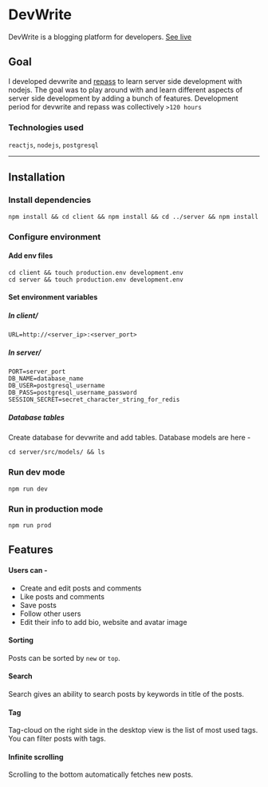 # DevWrite
DevWrite is a blogging platform for developers.
[See live](http://devwrite.nareshbhusal.com)

## Goal
I developed devwrite and [repass](https://github.com/repass) to learn server side development with nodejs. The goal was to play around with and learn different aspects of server side development by adding a bunch of features.
Development period for devwrite and repass was collectively ```>120 hours```

### Technologies used
```reactjs```, ```nodejs```, ```postgresql```

---

## Installation
### Install dependencies
```
npm install && cd client && npm install && cd ../server && npm install
```

### Configure environment
#### Add env files
```
cd client && touch production.env development.env
cd server && touch production.env development.env
```

#### Set environment variables
##### In client/
```
URL=http://<server_ip>:<server_port>
```

##### In server/
```
PORT=server_port
DB_NAME=database_name
DB_USER=postgresql_username
DB_PASS=postgresql_username_password
SESSION_SECRET=secret_character_string_for_redis
```

##### Database tables
Create database for devwrite and add tables. Database models are here -
```
cd server/src/models/ && ls
```

### Run dev mode
```
npm run dev
```

### Run in production mode
```
npm run prod
```

## Features

#### Users can - 
  * Create and edit posts and comments
  * Like posts and comments
  * Save posts
  * Follow other users
  * Edit their info to add bio, website and avatar image
 
#### Sorting
Posts can be sorted by ```new``` or ```top```.

#### Search
Search gives an ability to search posts by keywords in title of the posts.

#### Tag
Tag-cloud on the right side in the desktop view is the list of most used tags. You can filter posts with tags.

#### Infinite scrolling
Scrolling to the bottom automatically fetches new posts.
